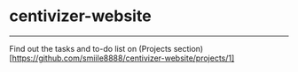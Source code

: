 # centivizer-website
---
Find out the tasks and to-do list on (Projects section)[https://github.com/smiile8888/centivizer-website/projects/1]